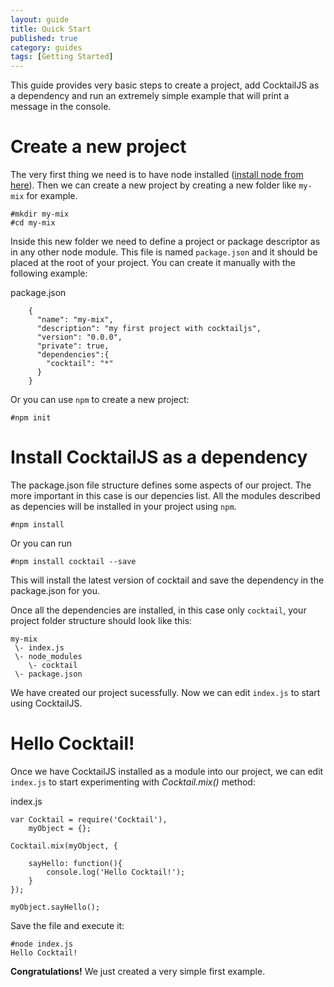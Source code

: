 ```yaml
---
layout: guide
title: Quick Start
published: true
category: guides
tags: [Getting Started]
---
```


This guide provides very basic steps to create a project, add CocktailJS as a dependency and run an extremely simple example that will print a message in the console.

# Create a new project

The very first thing we need is to have node installed ([install node from here](http://nodejs.org/download)). Then we can 
create a new project by creating a new folder like `my-mix` for example.

    #mkdir my-mix
    #cd my-mix

Inside this new folder we need to define a project or package descriptor as in any other node module. This file is 
named `package.json` and it should be placed at the root of your project.
You can create it manually with the following example:

package.json

        {
          "name": "my-mix",
          "description": "my first project with cocktailjs",
          "version": "0.0.0",
          "private": true,
          "dependencies":{
            "cocktail": "*"
          }
        }        

Or you can use `npm` to create a new project:

    #npm init


# Install CocktailJS as a dependency

The package.json file structure defines some aspects of our project. The more important in this case is our depencies list.
All the modules described as depencies will be installed in your project using `npm`.

    #npm install

Or you can run

    #npm install cocktail --save

This will install the latest version of cocktail and save the dependency in the package.json for you.

Once all the dependencies are installed, in this case only `cocktail`, your project folder structure should look
like this:

    my-mix
     \- index.js
     \- node_modules
        \- cocktail
     \- package.json


We have created our project sucessfully. Now we can edit `index.js` to start using CocktailJS.


# Hello Cocktail!

Once we have CocktailJS installed as a module into our project, we can edit `index.js` to start experimenting 
with _Cocktail.mix()_ method:

index.js

    
    var Cocktail = require('Cocktail'),
        myObject = {};

    Cocktail.mix(myObject, {

        sayHello: function(){
            console.log('Hello Cocktail!');
        }
    });

    myObject.sayHello();


Save the file and execute it:

    #node index.js
    Hello Cocktail!

**Congratulations!** We just created a very simple first example.
